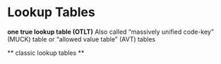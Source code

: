 # Lookup Tables

**one true lookup table (OTLT)**
Also called “massively unified code-key” (MUCK) table or  “allowed value table” (AVT) tables 


** classic lookup tables **
